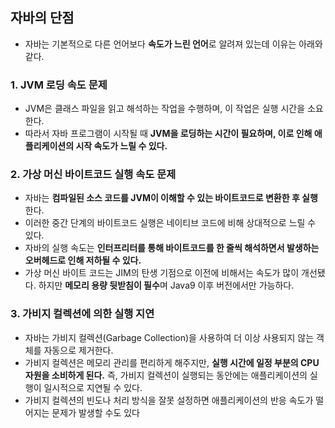## 자바의 단점
- 자바는 기본적으로 다른 언어보다 **속도가 느린 언어**로 알려져 있는데 이유는 아래와 같다.


### 1. JVM 로딩 속도 문제
- JVM은 클래스 파일을 읽고 해석하는 작업을 수행하며, 이 작업은 실행 시간을 소요한다.
- 따라서 자바 프로그램이 시작될 때 **JVM을 로딩하는 시간이 필요하며, 이로 인해 애플리케이션의 시작 속도가 느릴 수 있다.**

### 2. 가상 머신 바이트코드 실행 속도 문제
- 자바는 **컴파일된 소스 코드를 JVM이 이해할 수 있는 바이트코드로 변환한 후 실행**한다.
- 이러한 중간 단계의 바이트코드 실행은 네이티브 코드에 비해 상대적으로 느릴 수 있다.
- 자바의 실행 속도는 **인터프리터를 통해 바이트코드를 한 줄씩 해석하면서 발생하는 오버헤드로 인해 저하될 수 있다.** 
- 가상 머신 바이트 코드는 JIM의 탄생 기점으로 이전에 비해서는 속도가 많이 개선됐다. 하지만 **메모리 용량 뒷받침이 필수**며 Java9 이후 버전에서만 가능하다. 

### 3. 가비지 컬렉션에 의한 실행 지연
- 자바는 가비지 컬렉션(Garbage Collection)을 사용하여 더 이상 사용되지 않는 객체를 자동으로 제거한다.
- 가비지 컬렉션은 메모리 관리를 편리하게 해주지만, **실행 시간에 일정 부분의 CPU 자원을 소비하게 된다.** 즉, 가비지 컬렉션이 실행되는 동안에는 애플리케이션의 실행이 일시적으로 지연될 수 있다.
- 가비지 컬렉션의 빈도나 처리 방식을 잘못 설정하면 애플리케이션의 반응 속도가 떨어지는 문제가 발생할 수도 있다
